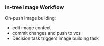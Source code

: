 ### In-tree Image Workflow

On-push image building:

* edit image context
* commit changes and push to vcs
* Decision task triggers image building task
